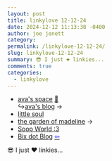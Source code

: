 ```yaml
---
layout: post
title: 𝚕𝚒𝚗𝚔𝚢𝚕𝚘𝚟𝚎 𝟷𝟸-𝟷𝟸-𝟸𝟺
date: 2024-12-12 11:13:38 -0400
author: joe jenett
category: 
permalink: /linkylove-12-12-24/
slug: linkylove-12-12-24
summary: 😎 I just ❤️ linkies...
comments: true
categories:
  - linkylove
---
```

<ul class="linkylove">
	<li><a title="ava's space" href="https://avas.space/">ava's space</a> <a title="source" href="https://pinboard.in/u:mikael">📌</a><br>&#8618;<a title="ava's blog" href="https://blog.avas.space/">ava's blog</a> <span title="led to site shown below">&#8594;</span></li>
	<li><a title="Nan" href="https://psychidion.bearblog.dev/">little soul</a></li>
	<li><a title="the garden of madeline" href="https://thegardenofmadeline.neocities.org/">the garden of madeline</a> <span title="led to site shown below">&#8594;</span></li>
	<li><a title="Soop World :3" href="https://soop.neocities.org/">Soop World :3</a></li>
	<li><a title="Bix Frankonis" href="https://bix.blog/">Bix dot Blog</a>  <a title="source" href="https://library.xandra.cc/indieweb-carnival/"><span style="color:blue;">&#8678;</span></a></li>
</ul>
😎 I just ❤️ linkies...
<a style="display:none;" href="https://brid.gy/publish/mastodon"><small>(cross-posted to mastodon)</small></a>